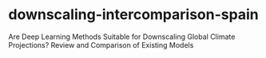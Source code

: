 # downscaling-intercomparison-spain
Are Deep Learning Methods Suitable for Downscaling Global Climate Projections? Review and Comparison of Existing Models

